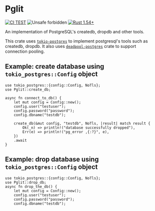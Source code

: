 # Pglit

[![CI TEST](https://github.com/YounessBird/pglit-test/actions/workflows/ci.yml/badge.svg)](https://github.com/YounessBird/pglit-test/actions/workflows/ci.yml) ![Unsafe forbidden](https://img.shields.io/badge/unsafe-forbidden-success.svg "Unsafe forbidden") [![Rust 1.54+](https://img.shields.io/badge/rustc-1.54+-lightgray.svg "Rust 1.54+")](https://blog.rust-lang.org/2021/07/29/Rust-1.54.0.html)

An implementation of PostgreSQL's createdb, dropdb and other tools.

This crate uses [`tokio-postgres`](https://crates.io/crates/tokio-postgres) to implement postgresql's tools such as createdb, dropdb. It also uses [`deadpool-postgres`](https://crates.io/crates/deadpool-postgres) crate to support connection pooling.

## Example: create database using `tokio_postgres::Config` object

```rust,no_run
use tokio_postgres::{config::Config, NoTls};
use Pglit::create_db;

async fn connect_to_db() {
    let mut config = Config::new();
    config.user("testuser");
    config.password("password");
    config.dbname("testdb");

    create_db(&mut config, "testdb", NoTls, |result| match result {
        Ok(_n) => println!("database successfully dropped"),
        Err(e) => println!("pg_error ,{:?}", e),
    })
    .await
}
```

## Example: drop database using `tokio_postgres::Config` object

```rust,no_run
use tokio_postgres::{config::Config, NoTls};
use Pglit::drop_db;
async fn drop_the_db() {
    let mut config = Config::new();
    config.user("testuser");
    config.password("password");
    config.dbname("testdb");

    drop_db(&mut config, "testdb", NoTls, |result| match result {
        Ok(_n) => println!("database successfully dropped"),
        Err(e) => println!("pg_error ,{:?}", e),
    })
    .await
}
```

## Example with `deadpool-postgres` and `config` crates

```rust,no_run
use Pglit::deadpool_create_db;

#[derive(serde::Deserialize, Debug)]
pub struct Config {
    pub pg: deadpool_postgres::Config,
}
impl Config {
    pub fn from_env() -> Result<Self, config::ConfigError> {
        ::config::Config::builder()
            .add_source(::config::Environment::default())
            .build()?
            .try_deserialize()
    }
}

async fn create_db_and_get_pool() {
    dotenv().ok();
    let cfg = Config::from_env().unwrap();
    let cfg = cfg.pg;

    let result = deadpool_create_db(cfg, None, NoTls).await;
    if let Ok(pool) = &result {
        let p = pool.get().await;
        match &p {
            Ok(_obj) => {
                println!("pool object created & returned");
            }
            Err(e) => {
                println!("error from pool {:?}", e);
            }
        };
    }
}

```

## License

Licensed under either of

- Apache License, Version 2.0 ([LICENSE-APACHE](LICENSE-APACHE) or <http://www.apache.org/licenses/LICENSE-2.0>)
- MIT license ([LICENSE-MIT](LICENSE-MIT) or <http://opensource.org/licenses/MIT>)

at your option.

